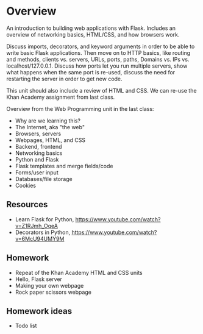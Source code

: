 # Overview

An introduction to building web applications with Flask. Includes an overview
of networking basics, HTML/CSS, and how browsers work.

Discuss imports, decorators, and keyword arguments in order to be able to
write basic Flask applications. Then move on to HTTP basics, like routing and
methods, clients vs. servers, URLs, ports, paths, Domains vs. IPs vs.
localhost/127.0.0.1. Discuss how ports let you run multiple servers, show what
happens when the same port is re-used, discuss the need for restarting the
server in order to get new code.

This unit should also include a review of HTML and CSS. We can re-use the Khan
Academy assignment from last class.

Overview from the Web Programming unit in the last class:

- Why are we learning this?
- The Internet, aka "the web"
- Browsers, servers
- Webpages, HTML, and CSS
- Backend, frontend
- Networking basics
- Python and Flask
- Flask templates and merge fields/code
- Forms/user input
- Databases/file storage
- Cookies

## Resources

- Learn Flask for Python, https://www.youtube.com/watch?v=Z1RJmh_OqeA
- Decorators in Python, https://www.youtube.com/watch?v=6McU94UMY9M

## Homework

- Repeat of the Khan Academy HTML and CSS units
- Hello, Flask server
- Making your own webpage
- Rock paper scissors webpage

## Homework ideas

- Todo list
